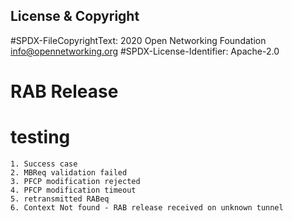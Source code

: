 License & Copyright
----

#SPDX-FileCopyrightText: 2020 Open Networking Foundation <info@opennetworking.org>
#SPDX-License-Identifier: Apache-2.0

# RAB Release
# testing 
    1. Success case
    2. MBReq validation failed
    3. PFCP modification rejected
    4. PFCP modification timeout
    5. retransmitted RABeq
    6. Context Not found - RAB release received on unknown tunnel
